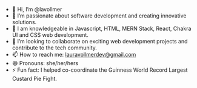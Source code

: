- 👋 Hi, I’m @lavollmer
- 👀 I’m passionate about software development and creating innovative solutions.
- 🌱 I am knowledgeable in Javascript, HTML, MERN Stack, React, Chakra UI and CSS web development.
- 💞️ I’m looking to collaborate on exciting web development projects and contribute to the tech community.
- 📫 How to reach me: lauravollmerdev@gmail.com
- 😄 Pronouns: she/her/hers
- ⚡ Fun fact: I helped co-coordinate the Guinness World Record Largest Custard Pie Fight.

<!---
lavollmer/lavollmer is a ✨ special ✨ repository because its `README.md` (this file) appears on your GitHub profile.
You can click the Preview link to take a look at your changes.
--->

